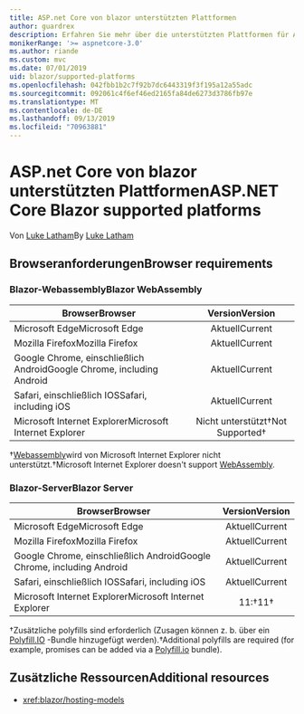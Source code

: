 ```yaml
---
title: ASP.net Core von blazor unterstützten Plattformen
author: guardrex
description: Erfahren Sie mehr über die unterstützten Plattformen für ASP.net Core blazor.
monikerRange: '>= aspnetcore-3.0'
ms.author: riande
ms.custom: mvc
ms.date: 07/01/2019
uid: blazor/supported-platforms
ms.openlocfilehash: 042fbb1b2c7f92b7dc6443319f3f195a12a55adc
ms.sourcegitcommit: 092061c4f6ef46ed2165fa84de6273d3786fb97e
ms.translationtype: MT
ms.contentlocale: de-DE
ms.lasthandoff: 09/13/2019
ms.locfileid: "70963881"
---
```

# <a name="aspnet-core-blazor-supported-platforms"></a><span data-ttu-id="b6815-103">ASP.net Core von blazor unterstützten Plattformen</span><span class="sxs-lookup"><span data-stu-id="b6815-103">ASP.NET Core Blazor supported platforms</span></span>

<span data-ttu-id="b6815-104">Von [Luke Latham](https://github.com/guardrex)</span><span class="sxs-lookup"><span data-stu-id="b6815-104">By [Luke Latham](https://github.com/guardrex)</span></span>

## <a name="browser-requirements"></a><span data-ttu-id="b6815-105">Browseranforderungen</span><span class="sxs-lookup"><span data-stu-id="b6815-105">Browser requirements</span></span>

### <a name="blazor-webassembly"></a><span data-ttu-id="b6815-106">Blazor-Webassembly</span><span class="sxs-lookup"><span data-stu-id="b6815-106">Blazor WebAssembly</span></span>

| <span data-ttu-id="b6815-107">Browser</span><span class="sxs-lookup"><span data-stu-id="b6815-107">Browser</span></span>                          | <span data-ttu-id="b6815-108">Version</span><span class="sxs-lookup"><span data-stu-id="b6815-108">Version</span></span>               |
| -------------------------------- | :-------------------: |
| <span data-ttu-id="b6815-109">Microsoft Edge</span><span class="sxs-lookup"><span data-stu-id="b6815-109">Microsoft Edge</span></span>                   | <span data-ttu-id="b6815-110">Aktuell</span><span class="sxs-lookup"><span data-stu-id="b6815-110">Current</span></span>               |
| <span data-ttu-id="b6815-111">Mozilla Firefox</span><span class="sxs-lookup"><span data-stu-id="b6815-111">Mozilla Firefox</span></span>                  | <span data-ttu-id="b6815-112">Aktuell</span><span class="sxs-lookup"><span data-stu-id="b6815-112">Current</span></span>               |
| <span data-ttu-id="b6815-113">Google Chrome, einschließlich Android</span><span class="sxs-lookup"><span data-stu-id="b6815-113">Google Chrome, including Android</span></span> | <span data-ttu-id="b6815-114">Aktuell</span><span class="sxs-lookup"><span data-stu-id="b6815-114">Current</span></span>               |
| <span data-ttu-id="b6815-115">Safari, einschließlich IOS</span><span class="sxs-lookup"><span data-stu-id="b6815-115">Safari, including iOS</span></span>            | <span data-ttu-id="b6815-116">Aktuell</span><span class="sxs-lookup"><span data-stu-id="b6815-116">Current</span></span>               |
| <span data-ttu-id="b6815-117">Microsoft Internet Explorer</span><span class="sxs-lookup"><span data-stu-id="b6815-117">Microsoft Internet Explorer</span></span>      | <span data-ttu-id="b6815-118">Nicht unterstützt&dagger;</span><span class="sxs-lookup"><span data-stu-id="b6815-118">Not Supported&dagger;</span></span> |

<span data-ttu-id="b6815-119">&dagger;[Webassembly](https://webassembly.org)wird von Microsoft Internet Explorer nicht unterstützt.</span><span class="sxs-lookup"><span data-stu-id="b6815-119">&dagger;Microsoft Internet Explorer doesn't support [WebAssembly](https://webassembly.org).</span></span>

### <a name="blazor-server"></a><span data-ttu-id="b6815-120">Blazor-Server</span><span class="sxs-lookup"><span data-stu-id="b6815-120">Blazor Server</span></span>

| <span data-ttu-id="b6815-121">Browser</span><span class="sxs-lookup"><span data-stu-id="b6815-121">Browser</span></span>                          | <span data-ttu-id="b6815-122">Version</span><span class="sxs-lookup"><span data-stu-id="b6815-122">Version</span></span>    |
| -------------------------------- | :--------: |
| <span data-ttu-id="b6815-123">Microsoft Edge</span><span class="sxs-lookup"><span data-stu-id="b6815-123">Microsoft Edge</span></span>                   | <span data-ttu-id="b6815-124">Aktuell</span><span class="sxs-lookup"><span data-stu-id="b6815-124">Current</span></span>    |
| <span data-ttu-id="b6815-125">Mozilla Firefox</span><span class="sxs-lookup"><span data-stu-id="b6815-125">Mozilla Firefox</span></span>                  | <span data-ttu-id="b6815-126">Aktuell</span><span class="sxs-lookup"><span data-stu-id="b6815-126">Current</span></span>    |
| <span data-ttu-id="b6815-127">Google Chrome, einschließlich Android</span><span class="sxs-lookup"><span data-stu-id="b6815-127">Google Chrome, including Android</span></span> | <span data-ttu-id="b6815-128">Aktuell</span><span class="sxs-lookup"><span data-stu-id="b6815-128">Current</span></span>    |
| <span data-ttu-id="b6815-129">Safari, einschließlich IOS</span><span class="sxs-lookup"><span data-stu-id="b6815-129">Safari, including iOS</span></span>            | <span data-ttu-id="b6815-130">Aktuell</span><span class="sxs-lookup"><span data-stu-id="b6815-130">Current</span></span>    |
| <span data-ttu-id="b6815-131">Microsoft Internet Explorer</span><span class="sxs-lookup"><span data-stu-id="b6815-131">Microsoft Internet Explorer</span></span>      | <span data-ttu-id="b6815-132">11:&dagger;</span><span class="sxs-lookup"><span data-stu-id="b6815-132">11&dagger;</span></span> |

<span data-ttu-id="b6815-133">&dagger;Zusätzliche polyfills sind erforderlich (Zusagen können z. b. über ein [Polyfill.IO](https://polyfill.io/v3/) -Bundle hinzugefügt werden).</span><span class="sxs-lookup"><span data-stu-id="b6815-133">&dagger;Additional polyfills are required (for example, promises can be added via a [Polyfill.io](https://polyfill.io/v3/) bundle).</span></span>

## <a name="additional-resources"></a><span data-ttu-id="b6815-134">Zusätzliche Ressourcen</span><span class="sxs-lookup"><span data-stu-id="b6815-134">Additional resources</span></span>

* <xref:blazor/hosting-models>
